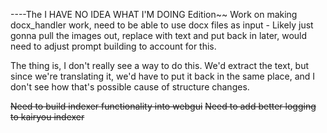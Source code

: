 ----The I HAVE NO IDEA WHAT I'M DOING Edition~~
Work on making docx_handler work, need to be able to use docx files as input - Likely just gonna pull the images out, replace with text and put back in later, would need to adjust prompt building to account for this.

The thing is, I don't really see a way to do this. We'd extract the text, but since we're translating it, we'd have to put it back in the same place, and I don't see how that's possible cause of structure changes. 

~~Need to build indexer functionality into webgui~~
~~Need to add better logging to kairyou indexer~~